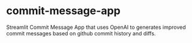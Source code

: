 # commit-message-app

Streamlit Commit Message App that uses OpenAI to generates improved commit messages based on github commit history and diffs.
